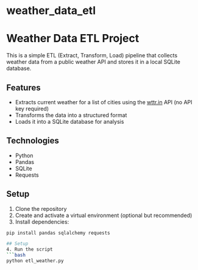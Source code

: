 # weather_data_etl
# Weather Data ETL Project

This is a simple ETL (Extract, Transform, Load) pipeline that collects weather data from a public weather API and stores it in a local SQLite database.

## Features
- Extracts current weather for a list of cities using the [wttr.in](https://wttr.in) API (no API key required)
- Transforms the data into a structured format
- Loads it into a SQLite database for analysis

## Technologies
- Python
- Pandas
- SQLite
- Requests

## Setup

1. Clone the repository  
2. Create and activate a virtual environment (optional but recommended)  
3. Install dependencies:
```bash
pip install pandas sqlalchemy requests

## Setup
4. Run the script
```bash 
python etl_weather.py



